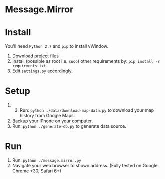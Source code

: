 Message.Mirror
============



Install
=======

You'll need `Python 2.7` and `pip` to install vWindow.

1. Download project files
2. Install (possible as root i.e. `sudo`) other requirements by: `pip install -r requirments.txt`
3. Edit `settings.py` accordingly.


Setup
=====
1. 3. Run: `python ./data/download-map-data.py` to download your map history from Google Maps.
1. Backup your iPhone on your computer.
2. Run: `python ./generate-db.py` to generate data source.

Run
===

1. Run: `python ./message.mirror.py`
2. Navigate your web browser to shown address. (Fully tested on Google Chrome +30, Safari 6+)
